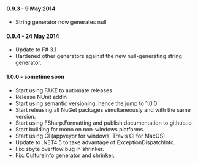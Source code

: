 #### 0.9.3 - 9 May 2014
* String generator now generates null

#### 0.9.4 - 24 May 2014
* Update to F# 3.1
* Hardened other generators against the new null-generating string generator.

#### 1.0.0 - sometime soon
* Start using FAKE to automate releases
* Release NUnit addin
* Start using semantic versioning, hence the jump to 1.0.0
* Start releasing all NuGet packages simultaneously and with the same version.
* Start using FSharp.Formatting and publish documentation to github.io
* Start building for mono on non-windows platforms.
* Start using CI (appveyor for windows, Travis CI for MacOS).
* Update to .NET4.5 to take advantage of ExceptionDispatchInfo.
* Fix: sbyte overflow bug in shrinker.
* Fix: CultureInfo generator and shrinker.

